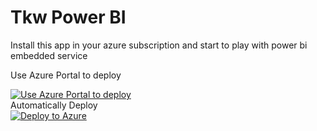 # Tkw Power BI
Install this app in your azure subscription and start to play with power bi embedded service

Use Azure Portal to deploy

<a href="https://portal.azure.com/#create/Microsoft.Template/uri/https%3A%2F%2Fraw.githubusercontent.com%2Ftecknoworks%2Ftkw-power-bi%2Fmaster%2Fportal-arm%2Fazuredeploy.json
" target="_blank">
    <img src="http://azuredeploy.net/deploybutton.png" title="Use Azure Portal to deploy" />
</a>
<br/>
  Automatically Deploy 
<br/>
[![Deploy to Azure](http://azuredeploy.net/deploybutton.png)](https://azuredeploy.net/)
